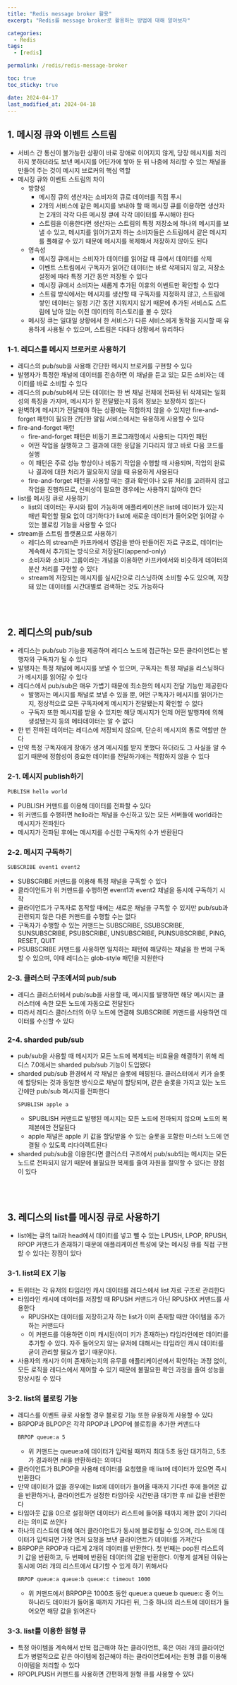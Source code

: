 ```yaml
---
title: "Redis message broker 활용"
excerpt: "Redis를 message broker로 활용하는 방법에 대해 알아보자"

categories:
  - Redis
tags:
  - [redis]

permalink: /redis/redis-message-broker

toc: true
toc_sticky: true

date: 2024-04-17
last_modified_at: 2024-04-18
---
```


## 1. 메시징 큐와 이벤트 스트림
- 서비스 간 통신이 불가능한 상황이 바로 장애로 이어지지 않게, 당장 메시지를 처리하지 못하더라도 보낸 메시지를 어딘가에 쌓아 둔 뒤 나중에 처리할 수 있는 채널을 만들어 주는 것이 메시지 브로커의 핵심 역할
- 메시징 큐와 이벤트 스트림의 차이
  - 방향성
    - 메시징 큐의 생산자는 소비자의 큐로 데이터를 직접 푸시
    - 2개의 서비스에 같은 메시지를 보내야 할 때 메시징 큐를 이용하면 생산자는 2개의 각각 다른 메시징 큐에 각각 데이터를 푸시해야 한다
    - 스트림을 이용한다면 생산자는 스트림의 특정 저장소에 하나의 메시지를 보낼 수 있고, 메시지를 읽어가고자 하는 소비자들은 스트림에서 같은 메시지를 풀해갈 수 있기 때문에 메시지를 복제해서 저장하지 않아도 된다
  - 영속성
    - 메시징 큐에서는 소비자가 데이터를 읽어갈 때 큐에서 데이터를 삭제
    - 이벤트 스트림에서 구독자가 읽어간 데이터는 바로 삭제되지 않고, 저장소 설정에 따라 특정 기간 동안 저장될 수 있다
    - 메시징 큐에서 소비자는 새롭게 추가된 이휴의 이벤트만 확인할 수 있다
    - 스트림 방식에서는 메시지를 생산할 때 구독자를 지정하지 않고, 스트림에 쌓인 데이터는 일정 기간 동안 지워지지 않기 때문에 추가된 서비스도 스트림에 남아 있는 이전 데이터의 히스토리를 볼 수 있다
  - 메시징 큐는 일대일 상황에서 한 서비스가 다른 서비스에게 동작을 지시할 때 유용하게 사용될 수 있으며, 스트림은 다대다 상황에서 유리하다

### 1-1. 레디스를 메시지 브로커로 사용하기
- 레디스의 pub/sub을 사용해 간단한 메시지 브로커를 구현할 수 있다
- 발행자가 특정한 채널에 데이터를 전송하면 이 채널을 듣고 있는 모든 소비자는 데이터를 바로 소비할 수 있다
- 레디스의 pub/sub에서 모든 데이터는 한 번 채널 전체에 전파된 뒤 삭제되는 일회성의 특징을 가지며, 메시지가 잘 전달됐는지 등의 정보는 보장하지 않는다
- 완벽하게 메시지가 전달돼야 하는 상황에는 적합하지 않을 수 있지만 fire-and-forget 패턴이 필요한 간단한 알림 서비스에서는 유용하게 사용할 수 있다
- fire-and-forget 패턴
  - fire-and-forget 패턴은 비동기 프로그래밍에서 사용되는 디자인 패턴
  - 어떤 작업을 실행하고 그 결과에 대한 응답을 기다리지 않고 바로 다음 코드를 실행
  - 이 패턴은 주로 성능 향상이나 비동기 작업을 수행할 때 사용되며, 작업의 완료나 결과에 대한 처리가 필요하지 않을 때 유용하게 사용된다
  - fire-and-forget 패턴을 사용할 때는 결과 확인이나 오류 처리를 고려하지 않고 작업을 진행하므로, 신뢰성이 필요한 경우에는 사용하지 않아야 한다
- list를 메시징 큐로 사용하기
  - list의 데이터는 푸시와 팝이 가능하며 애플리케이션은 list에 데이터가 있는지 매번 확인할 필요 없이 대기하다가 list에 새로운 데이터가 들어오면 읽어갈 수 있는 블로킹 기능을 사용할 수 있다
- stream을 스트림 플랫폼으로 사용하기
  - 레디스의 stream은 카프카에서 영감을 받아 만들어진 자료 구조로, 데이터는 계속해서 추가되는 방식으로 저장된다(append-only)
  - 소비자와 소비자 그룹이라는 개념을 이용하면 카프카에서와 비슷하게 데이터의 분산 처리를 구현할 수 있다
  - stream에 저장되는 메시지를 실시간으로 리스닝하여 소비할 수도 있으며, 저장돼 있는 데이터를 시간대별로 검색하는 것도 가능하다

<br>
<br>

## 2. 레디스의 pub/sub
- 레디스는 pub/sub 기능을 제공하며 레디스 노드에 접근하는 모든 클라이언트는 발행자와 구독자가 될 수 있다
- 발행자는 특정 채널에 메시지를 보낼 수 있으며, 구독자는 특정 채널을 리스닝하다가 메시지를 읽어갈 수 있다
- 레디스에서 pub/sub은 매우 가볍기 때문에 최소한의 메시지 전달 기능만 제공한다
  - 발행자는 메시지를 채널로 보낼 수 있을 뿐, 어떤 구독자가 메시지를 읽어가는지, 정상적으로 모든 구독자에게 메시지가 전달됐는지 확인할 수 없다
  - 구독자 또한 메시지를 받을 수 있지만 해당 메시지가 언제 어떤 발행자에 의해 생성됐는지 등의 메타데이터는 알 수 없다
- 한 번 전파된 데이터는 레디스에 저장되지 않으며, 단순히 메시지의 통로 역할만 한다
- 만약 특정 구독자에게 장애가 생겨 메시지를 받지 못했다 하더라도 그 사실을 알 수 없기 때문에 정합성이 중요한 데이터를 전달하기에는 적합하지 않을 수 있다

### 2-1. 메시지 publish하기
```
PUBLISH hello world
```
- PUBLISH 커맨드를 이용해 데이터를 전파할 수 있다
- 위 커맨드를 수행하면 hello라는 채널을 수신하고 있는 모든 서버들에 world라는 메시지가 전파된다
- 메시지가 전파된 후에는 메시지를 수신한 구독자의 수가 반환된다

### 2-2. 메시지 구독하기
```
SUBSCRIBE event1 event2
```
- SUBSCRIBE 커맨드를 이용해 특정 채널을 구독할 수 있다
- 클라이언트가 위 커맨드를 수행하면 event1과 event2 채널을 동시에 구독하기 시작
- 클라이언트가 구독자로 동작할 때에는 새로운 채널을 구독할 수 있지만 pub/sub과 관련되지 않은 다른 커맨드를 수행할 수는 없다
- 구독자가 수행할 수 있는 커맨드는 SUBSCRIBE, SSUBSCRIBE, SUNSUBSCRIBE, PSUBSCRIBE, UNSUBSCRIBE, PUNSUBSCRIBE, PING, RESET, QUIT
- PSUBSCRIBE 커맨드를 사용하면 일치하는 패턴에 해당하는 채널을 한 번에 구독할 수 있으며, 이때 레디스는 glob-style 패턴을 지원한다

### 2-3. 클러스터 구조에서의 pub/sub
- 레디스 클러스터에서 pub/sub을 사용할 때, 메시지를 발행하면 해당 메시지는 클러스터에 속한 모든 노드에 자동으로 전달된다
- 따라서 레디스 클러스터의 아무 노드에 연결해 SUBSCRIBE 커맨드를 사용하면 데이터를 수신할 수 있다

### 2-4. sharded pub/sub
- pub/sub을 사용할 때 메시지가 모든 노드에 복제되는 비효율을 해결하기 위해 레디스 7.0에서는 sharded pub/sub 기능이 도입됐다
- sharded pub/sub 환경에서 각 채널은 슬롯에 매핑된다. 클러스터에서 키가 슬롯에 할당되는 것과 동일한 방식으로 채널이 할당되며, 같은 슬롯을 가지고 있는 노드 간에만 pub/sub 메시지를 전파한다
  ```
  SPUBLISH apple a
  ```
  - SPUBLISH 커맨드로 발행된 메시지는 모든 노드에 전파되지 않으며 노드의 복제본에만 전달된다
  - apple 채널은 apple 키 값을 할당받을 수 있는 슬롯을 포함한 마스터 노드에 연결될 수 있도록 리다이렉트된다
- sharded pub/sub을 이용한다면 클러스터 구조에서 pub/sub되는 메시지는 모든 노드로 전파되지 않기 때문에 불필요한 복제를 줄여 자원을 절약할 수 있다는 장점이 있다

<br>
<br>

## 3. 레디스의 list를 메시징 큐로 사용하기
- list에는 큐의 tail과 head에서 데이터를 넣고 뺄 수 있는 LPUSH, LPOP, RPUSH, RPOP 커맨드가 존재하기 때문에 애플리케이션 특성에 맞는 메시징 큐를 직접 구현할 수 있다는 장점이 있다

### 3-1. list의 EX 기능
- 트위터는 각 유저의 타임라인 캐시 데이터를 레디스에서 list 자료 구조로 관리한다
- 타임라인 캐시에 데이터를 저장할 때 RPUSH 커맨드가 아닌 RPUSHX 커맨드를 사용한다
  - RPUSHX는 데이터를 저장하고자 하는 list가 이미 존재할 때만 아이템을 추가하는 커맨드다
  - 이 커맨드를 이용하면 이미 캐시된(이미 키가 존재하는) 타임라인에만 데이터를 추가할 수 있다. 자주 들어오지 않는 유저에 대해서는 타임라인 캐시 데이터를 굳이 관리할 필요가 없기 때문이다.
- 사용자의 캐시가 이미 존재하는지의 유무를 애플리케이션에서 확인하는 과정 없이, 모든 로직을 레디스에서 제어할 수 있기 때문에 불필요한 확인 과정을 줄여 성능을 향상시킬 수 있다

### 3-2. list의 블로킹 기능
- 레디스를 이벤트 큐로 사용할 경우 블로킹 기능 또한 유용하게 사용할 수 있다
- BRPOP과 BLPOP은 각각 RPOP과 LPOP에 블로킹을 추가한 커맨드다
  ```
  BRPOP queue:a 5
  ```
  - 위 커맨드는 queue:a에 데이터가 입력될 때까지 최대 5초 동안 대기하고, 5초가 경과하면 nil을 반환하라는 의미다
- 클라이언트가 BLPOP을 사용해 데이터를 요청했을 때 list에 데이터가 있으면 즉시 반환한다
- 만약 데이터가 없을 경우에는 list에 데이터가 들어올 때까지 기다린 후에 들어온 값을 반환하거나, 클라이언트가 설정한 타임아웃 시간만큼 대기한 후 nil 값을 반환한다
- 타임아웃 값을 0으로 설정하면 데이터가 리스트에 들어올 때까지 제한 없이 기다리라는 의미로 쓰인다
- 하나의 리스트에 대해 여러 클라이언트가 동시에 블로킹될 수 있으며, 리스트에 데이터가 입력되면 가장 먼저 요청을 보낸 클라이언트가 데이터를 가져간다
- BRPOP은 RPOP과 다르게 2개의 데이터를 반환한다. 첫 번째는 pop된 리스트의 키 값을 반환하고, 두 번째에 반환된 데이터의 값을 반환한다. 이렇게 설계된 이유는 동시에 여러 개의 리스트에서 대기할 수 있게 하기 위해서다
  ```
  BRPOP queue:a queue:b queue:c timeout 1000
  ```
  - 위 커맨드에서 BRPOP은 1000초 동안 queue:a queue:b queue:c 중 어느 하나라도 데이터가 들어올 때까지 기다린 뒤, 그중 하나의 리스트에 데이터가 들어오면 해당 값을 읽어온다

### 3-3. list를 이용한 원형 큐
- 특정 아이템을 계속해서 반복 접근해야 하는 클라이언트, 혹은 여러 개의 클라이언트가 병렬적으로 같은 아이템에 접근해야 하는 클라이언트에서는 원형 큐를 이용해 아이템을 처리할 수 있다
- RPOPLPUSH 커맨드를 사용하면 간편하게 원형 큐를 사용할 수 있다
